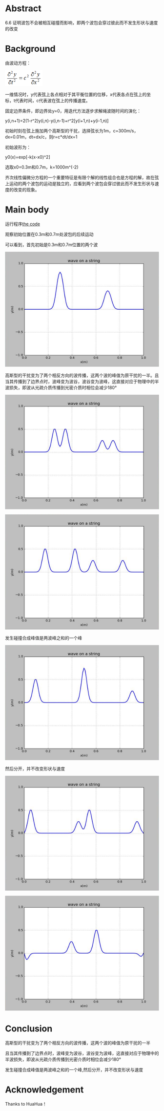# Abstract
  6.6 证明波包不会被相互碰撞而影响，即两个波包会穿过彼此而不发生形状与速度的改变
# Background
  由波动方程：
  
  ![](https://github.com/chry0329/compuational_physics_N2014301020159/blob/master/fin-1.png)
  
  一维情况时，y代表弦上各点相对于其平衡位置的位移，x代表各点在弦上的坐标，t代表时间，c代表波在弦上的传播速度。
  
  固定边界条件，即边界处y=0，用迭代方法逐步求解绳波随时间的演化：
  
  y(i,n+1)=2(1-r^2)y(i,n)-y(i,n-1)+r^2[y(i+1,n)+y(i-1,n)]
  
  初始时刻在弦上施加两个高斯型的干扰，选择弦长为1m，c=300m/s，dx=0.01m，dt=dx/c，则r=c*dt/dx=1
  
  初始波形为：
  
  y0(x)=exp[-k(x-x0)^2]
  
  选取x0=0.3m和0.7m，k=1000m^(-2)
  
  齐次线性偏微分方程的一个重要特征是有限个解的线性组合也是方程的解，故在弦上运动的两个波包的运动是独立的，应看到两个波包会穿过彼此而不发生形状与速度的改变的现象。
# Main body
  运行程序[the code](https://github.com/chry0329/compuational_physics_N2014301020159/blob/master/fin.py)
  
  观察初始位置在0.3m和0.7m处波包的后续运动
  
  可以看到，首先初始是0.3m和0.7m位置的两个波
  
  ![](https://github.com/chry0329/compuational_physics_N2014301020159/blob/master/fin-2.png)
  
  高斯型的干扰变为了两个相反方向的波传播，这两个波的峰值为原干扰的一半。且当其传播到了边界点时，波峰变为波谷，波谷变为波峰，这直接对应于物理中的半波损失，即波从光疏介质传播到光密介质时相位会减少180°
  
  ![](https://github.com/chry0329/compuational_physics_N2014301020159/blob/master/fin-3.png)
  
  ![](https://github.com/chry0329/compuational_physics_N2014301020159/blob/master/fin-4.png)
  
  发生碰撞合成峰值是两波峰之和的一个峰
  
  ![](https://github.com/chry0329/compuational_physics_N2014301020159/blob/master/fin-5.png)
  
  然后分开，并不改变形状与速度
  
  ![](https://github.com/chry0329/compuational_physics_N2014301020159/blob/master/fin-6.png)
  
  ![](https://github.com/chry0329/compuational_physics_N2014301020159/blob/master/fin-7.png)
  
# Conclusion
  高斯型的干扰变为了两个相反方向的波传播，这两个波的峰值为原干扰的一半
  
  且当其传播到了边界点时，波峰变为波谷，波谷变为波峰，这直接对应于物理中的半波损失，即波从光疏介质传播到光密介质时相位会减少180°
  
  发生碰撞合成峰值是两波峰之和的一个峰,然后分开，并不改变形状与速度
# Acknowledgement
  Thanks to HuaHua！
